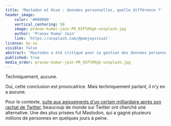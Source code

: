 ```yaml
---
title: 'Mastodon et Hive : données personnelles, quelle différence ?'
header_image:
    color: '#000000'
    vertical_centering: 50
    image: pranav-kumar-jain-PR_0IPlMXgk-unsplash.jpg
    author: 'Pranav Kumar Jain'
    link: 'https://unsplash.com/@peejayvisual'
license: by-sa
visible: false
abstract: 'Mastodon a été critiqué pour sa gestion des données personnelles, et Hive, un nouveau réseau social, a débarqué comme une fleur en promettant monts et merveilles. Qu''en est-il vraiment ?'
published: true
media_order: pranav-kumar-jain-PR_0IPlMXgk-unsplash.jpg
---
```


Techniquement, aucune.

Oui, cette conclusion est provocatrice. Mais techniquement parlant, il n'y en a aucune.

Pour le contexte, [suite aux agissements d'un certain milliardaire après son rachat de Twitter](https://twitterisgoinggreat.com), beaucoup de monde sur Twitter ont cherché une alternative. Une des plus prisées fut Mastodon, qui a gagné plusieurs millions de personnes en quelques jours à peine.